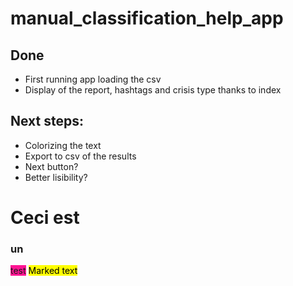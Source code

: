 # manual_classification_help_app

## Done
- First running app loading the csv
- Display of the report, hashtags and crisis type thanks to index

## Next steps:
- Colorizing the text
- Export to csv of the results
- Next button?
- Better lisibility?

# Ceci est
### un 
<span style="background-color: #FF1493"> test</span>
<mark>Marked text</mark>
